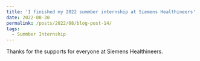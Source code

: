 ```yaml
---
title: 'I finished my 2022 summber internship at Siemens Healthineers'
date: 2022-08-30
permalink: /posts/2022/08/blog-post-14/
tags:
  - Summber Internship
---
```


Thanks for the supports for everyone at Siemens Healthineers. 
